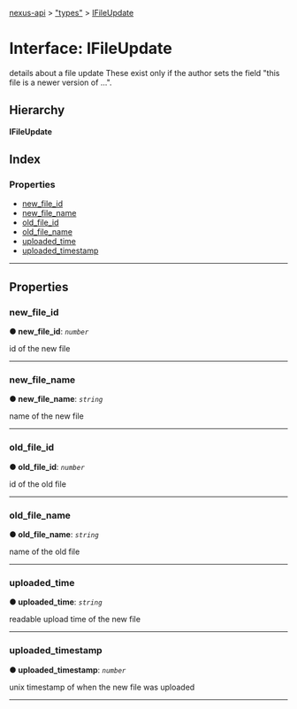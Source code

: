 [nexus-api](../README.md) > ["types"](../modules/_types_.md) > [IFileUpdate](../interfaces/_types_.ifileupdate.md)

# Interface: IFileUpdate

details about a file update These exist only if the author sets the field "this file is a newer version of ...".

## Hierarchy

**IFileUpdate**

## Index

### Properties

* [new_file_id](_types_.ifileupdate.md#new_file_id)
* [new_file_name](_types_.ifileupdate.md#new_file_name)
* [old_file_id](_types_.ifileupdate.md#old_file_id)
* [old_file_name](_types_.ifileupdate.md#old_file_name)
* [uploaded_time](_types_.ifileupdate.md#uploaded_time)
* [uploaded_timestamp](_types_.ifileupdate.md#uploaded_timestamp)

---

## Properties

<a id="new_file_id"></a>

###  new_file_id

**● new_file_id**: *`number`*

id of the new file

___
<a id="new_file_name"></a>

###  new_file_name

**● new_file_name**: *`string`*

name of the new file

___
<a id="old_file_id"></a>

###  old_file_id

**● old_file_id**: *`number`*

id of the old file

___
<a id="old_file_name"></a>

###  old_file_name

**● old_file_name**: *`string`*

name of the old file

___
<a id="uploaded_time"></a>

###  uploaded_time

**● uploaded_time**: *`string`*

readable upload time of the new file

___
<a id="uploaded_timestamp"></a>

###  uploaded_timestamp

**● uploaded_timestamp**: *`number`*

unix timestamp of when the new file was uploaded

___

